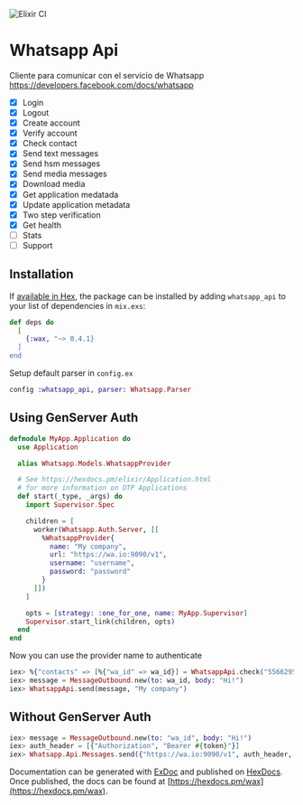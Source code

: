 ![Elixir CI](https://github.com/resuelve/wax/workflows/Elixir%20CI/badge.svg)

# Whatsapp Api

Cliente para comunicar con el servicio de Whatsapp https://developers.facebook.com/docs/whatsapp

- [x] Login
- [x] Logout
- [x] Create account
- [x] Verify account
- [x] Check contact
- [x] Send text messages
- [x] Send hsm messages
- [x] Send media messages
- [x] Download media
- [x] Get application medatada
- [x] Update application metadata
- [x] Two step verification
- [x] Get health
- [ ] Stats
- [ ] Support

## Installation

If [available in Hex](https://hex.pm/docs/publish), the package can be installed
by adding `whatsapp_api` to your list of dependencies in `mix.exs`:

```elixir
def deps do
  [
    {:wax, "~> 0.4.1}
  ]
end
```

Setup default parser in `config.ex`

```elixir
config :whatsapp_api, parser: Whatsapp.Parser
```

## Using GenServer Auth

```elixir
defmodule MyApp.Application do
  use Application

  alias Whatsapp.Models.WhatsappProvider

  # See https://hexdocs.pm/elixir/Application.html
  # for more information on OTP Applications
  def start(_type, _args) do
    import Supervisor.Spec

    children = [
      worker(Whatsapp.Auth.Server, [[
        %WhatsappProvider{
          name: "My company",
          url: "https://wa.io:9090/v1",
          username: "username",
          password: "password"
        }
      ]])
    ]

    opts = [strategy: :one_for_one, name: MyApp.Supervisor]
    Supervisor.start_link(children, opts)
  end
end
```

Now you can use the provider name to authenticate

```elixir
iex> %{"contacts" => [%{"wa_id" => wa_id}] = WhatsappApi.check("5566295500", "My company")
iex> message = MessageOutbound.new(to: wa_id, body: "Hi!")
iex> WhatsappApi.send(message, "My company")
```

## Without GenServer Auth

```elixir
iex> message = MessageOutbound.new(to: "wa_id", body: "Hi!")
iex> auth_header = [{"Authorization", "Bearer #{token}"}]
iex> Whatsapp.Api.Messages.send({"https://wa.io:9090/v1", auth_header, message)
```

Documentation can be generated with [ExDoc](https://github.com/elixir-lang/ex_doc)
and published on [HexDocs](https://hexdocs.pm). Once published, the docs can
be found at [https://hexdocs.pm/wax](https://hexdocs.pm/wax).

